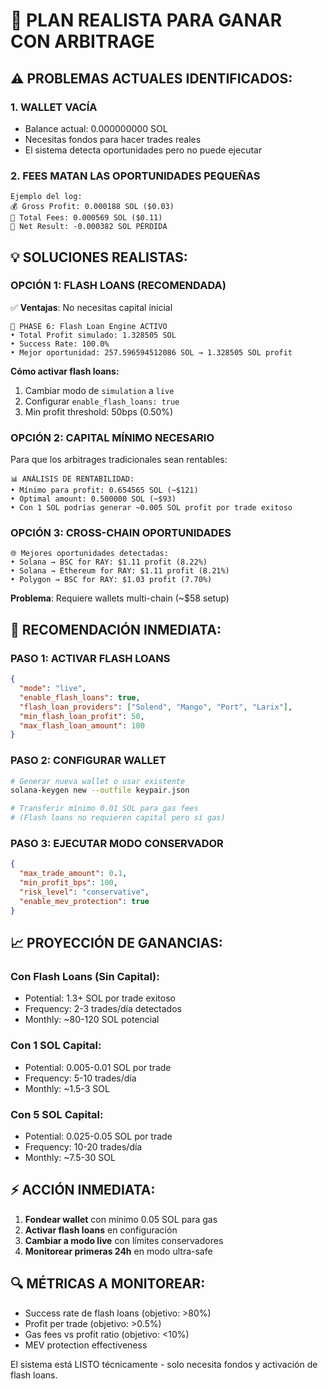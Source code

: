 # 🎯 PLAN REALISTA PARA GANAR CON ARBITRAGE

## ⚠️ PROBLEMAS ACTUALES IDENTIFICADOS:

### 1. **WALLET VACÍA**
- Balance actual: 0.000000000 SOL
- Necesitas fondos para hacer trades reales
- El sistema detecta oportunidades pero no puede ejecutar

### 2. **FEES MATAN LAS OPORTUNIDADES PEQUEÑAS**
```
Ejemplo del log:
💰 Gross Profit: 0.000188 SOL ($0.03)
💸 Total Fees: 0.000569 SOL ($0.11)
💎 Net Result: -0.000382 SOL PÉRDIDA
```

## 💡 SOLUCIONES REALISTAS:

### **OPCIÓN 1: FLASH LOANS (RECOMENDADA)**
✅ **Ventajas**: No necesitas capital inicial
```
🏦 PHASE 6: Flash Loan Engine ACTIVO
• Total Profit simulado: 1.328505 SOL
• Success Rate: 100.0%
• Mejor oportunidad: 257.596594512086 SOL → 1.328505 SOL profit
```

**Cómo activar flash loans:**
1. Cambiar modo de `simulation` a `live`
2. Configurar `enable_flash_loans: true`
3. Min profit threshold: 50bps (0.50%)

### **OPCIÓN 2: CAPITAL MÍNIMO NECESARIO**
Para que los arbitrages tradicionales sean rentables:

```
📊 ANÁLISIS DE RENTABILIDAD:
• Mínimo para profit: 0.654565 SOL (~$121)
• Optimal amount: 0.500000 SOL (~$93)
• Con 1 SOL podrías generar ~0.005 SOL profit por trade exitoso
```

### **OPCIÓN 3: CROSS-CHAIN OPORTUNIDADES**
```
🌐 Mejores oportunidades detectadas:
• Solana → BSC for RAY: $1.11 profit (8.22%)
• Solana → Ethereum for RAY: $1.11 profit (8.21%)
• Polygon → BSC for RAY: $1.03 profit (7.70%)
```

**Problema**: Requiere wallets multi-chain (~$58 setup)

## 🎯 RECOMENDACIÓN INMEDIATA:

### **PASO 1: ACTIVAR FLASH LOANS**
```json
{
  "mode": "live",
  "enable_flash_loans": true,
  "flash_loan_providers": ["Solend", "Mango", "Port", "Larix"],
  "min_flash_loan_profit": 50,
  "max_flash_loan_amount": 100
}
```

### **PASO 2: CONFIGURAR WALLET**
```bash
# Generar nueva wallet o usar existente
solana-keygen new --outfile keypair.json

# Transferir mínimo 0.01 SOL para gas fees
# (Flash loans no requieren capital pero sí gas)
```

### **PASO 3: EJECUTAR MODO CONSERVADOR**
```json
{
  "max_trade_amount": 0.1,
  "min_profit_bps": 100,
  "risk_level": "conservative",
  "enable_mev_protection": true
}
```

## 📈 PROYECCIÓN DE GANANCIAS:

### **Con Flash Loans (Sin Capital)**:
- Potential: 1.3+ SOL por trade exitoso
- Frequency: 2-3 trades/día detectados
- Monthly: ~80-120 SOL potencial

### **Con 1 SOL Capital**:
- Potential: 0.005-0.01 SOL por trade
- Frequency: 5-10 trades/día
- Monthly: ~1.5-3 SOL

### **Con 5 SOL Capital**:
- Potential: 0.025-0.05 SOL por trade
- Frequency: 10-20 trades/día
- Monthly: ~7.5-30 SOL

## ⚡ ACCIÓN INMEDIATA:

1. **Fondear wallet** con mínimo 0.05 SOL para gas
2. **Activar flash loans** en configuración
3. **Cambiar a modo live** con límites conservadores
4. **Monitorear primeras 24h** en modo ultra-safe

## 🔍 MÉTRICAS A MONITOREAR:

- Success rate de flash loans (objetivo: >80%)
- Profit per trade (objetivo: >0.5%)
- Gas fees vs profit ratio (objetivo: <10%)
- MEV protection effectiveness

El sistema está LISTO técnicamente - solo necesita fondos y activación de flash loans.
